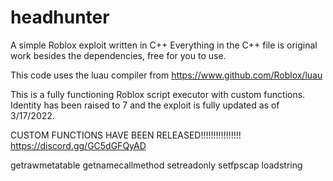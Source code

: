 # headhunter
A simple Roblox exploit written in C++
Everything in the C++ file is original work besides the dependencies, free for you to use.

This code uses the luau compiler from https://www.github.com/Roblox/luau

This is a fully functioning Roblox script executor with custom functions.
Identity has been raised to 7 and the exploit is fully updated as of 3/17/2022.

CUSTOM FUNCTIONS HAVE BEEN RELEASED!!!!!!!!!!!!!!!!
https://discord.gg/GC5dGFQyAD

getrawmetatable
getnamecallmethod
setreadonly
setfpscap
loadstring
